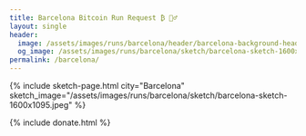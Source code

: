 ```yaml
---
title: Barcelona Bitcoin Run Request ₿ 🏃‍♂️ 
layout: single
header:
  image: /assets/images/runs/barcelona/header/barcelona-background-header-request-2048x900.jpeg
  og_image: /assets/images/runs/barcelona/sketch/barcelona-sketch-1600x1095.jpeg
permalink: /barcelona/
---
```


{% include sketch-page.html city="Barcelona" sketch_image="/assets/images/runs/barcelona/sketch/barcelona-sketch-1600x1095.jpeg" %}

{% include donate.html %}  
  
  
